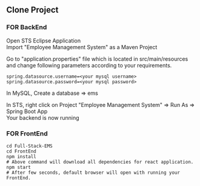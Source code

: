 ## Clone Project
### FOR BackEnd
Open STS Eclipse Application           
Import "Employee Management System" as a Maven Project      

Go to "application.properties" file which is located in src/main/resources           
and change following parameters according to your requirements.             
~~~
spring.datasource.username=<your mysql username>       
spring.datasource.password=<your mysql password>      
~~~
In MySQL, Create a database => ems            
  
In STS, right click on Project "Employee Management System" => Run As => Spring Boot App       
Your backend is now running      
### FOR FrontEnd
~~~
cd Full-Stack-EMS
cd FrontEnd
npm install   
# Above command will download all dependencies for react application.
npm start    
# After few seconds, default browser will open with running your FrontEnd.    
~~~
